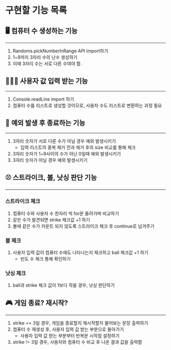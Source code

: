 # 구현할 기능 목록


## 🖥️ 컴퓨터 수 생성하는 기능

---
1. Randoms.pickNumberInRange API import하기
2. 1~9까지 3자리 수의 난수 생성하기
3. 이때 3자리 수는 서로 다른 수여야 함.


## 💁🏻‍♀️ 사용자 값 입력 받는 기능

---
1. Console.readLine import 하기
2. 컴퓨터 수를 리스트로 생성할 것이므로, 사용자 수도 리스트로 변환하는 과정 필요

## 🚫 예외 발생 후 종료하는 기능

---
1. 3자리 숫자가 서로 다른 수가 아닐 경우 예외 발생시키기
   - 입력 리스트의 중복 제거 전과 제거 후의 size 비교를 통해 체크
2. 3자리 숫자가 1~9사이의 수가 아닌 0일때 예외 발생시키기
3. 3자리 숫자가 아닐 경우 예외 발생시키기


## ⚾ 스트라이크, 볼, 낫싱 판단 기능

---
### 스트라이크 체크
1. 컴퓨터 수와 사용자 수 한자리 씩 for문 돌려가며 비교하기
2. 같은 수가 발견되면 strike 체크값 +1 하기
3. 볼에 같은 수가 카운트 되지 않도록 스트라이크 체크 후 continue로 넘겨주기 

### 볼 체크
1. 사용자 입력 값이 컴퓨터 수에도 나타나는지 체크하고 ball 체크값 +1 하기
   - 빈도 수 체크 통해 확인하기

### 낫싱 체크
1. ball과 strike 체크 값이 1보다 작을 경우, 낫싱 판단하기


## 🎮 게임 종료? 재시작?

---
1. strike == 3일 경우, 게임을 종료할지 재시작할지 물어보는 문장 출력하기
2. 컴퓨터 수 재생성 후, 사용자 입력 값 받는 부분으로 돌아가기
   - 사용자 입력 값 받는 부분부터 반복문 시작점 설정하기
3. strike != 3일 경우, 사용자와 컴퓨터 수 비교 후 나온 결과 값을 출력함